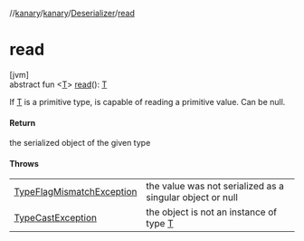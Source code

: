 //[kanary](../../../index.md)/[kanary](../index.md)/[Deserializer](index.md)/[read](read.md)

# read

[jvm]\
abstract fun &lt;[T](read.md)&gt; [read](read.md)(): [T](read.md)

If [T](read.md) is a primitive type, is capable of reading a primitive value. Can be null.

#### Return

the serialized object of the given type

#### Throws

| | |
|---|---|
| [TypeFlagMismatchException](../-type-flag-mismatch-exception/index.md) | the value was not serialized as a singular object or null |
| [TypeCastException](https://kotlinlang.org/api/latest/jvm/stdlib/kotlin/-type-cast-exception/index.html) | the object is not an instance of type [T](read.md) |
